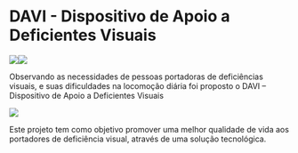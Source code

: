 # DAVI - Dispositivo de Apoio a Deficientes Visuais

![](http://dispositivodavi.com.br/wp-content/uploads/2015/03/logo-favicon-davi.png)![](http://dispositivodavi.com.br/wp-content/uploads/2015/03/Sem-t%C3%ADtulo-1-1.png)

Observando as necessidades de pessoas portadoras de deficiências visuais, e suas dificuldades na locomoção diária foi proposto o DAVI – Dispositivo de Apoio a Deficientes Visuais

![](http://dispositivodavi.com.br/wp-content/uploads/2015/03/esquema-300x250.png)

Este projeto tem como objetivo promover uma melhor qualidade de vida aos portadores de deficiência visual, através de uma solução tecnológica.

